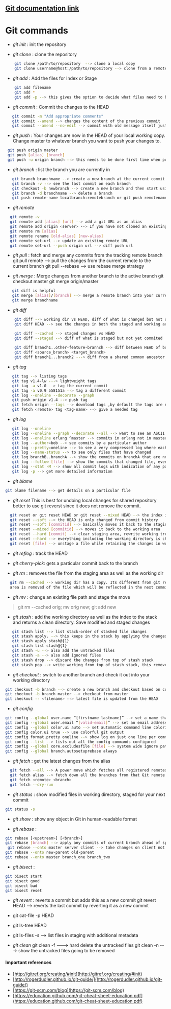 ## [Git documentation link](http://gitref.org/basic/)
 Git commands
===============
  - *git init* : init the repository 
  
  - *git clone* : clone the repository
```sh
    git clone /path/to/repository  --> clone a local copy
    git clone username@host:/path/to/repository --> clone from a remote repository
```  

- *git add* : Add the files for Index or Stage
```sh
    git add filename
    git add *
    git add -p --> this gives the option to decide what files need to be staged.
```

- *git commit* : Commit the changes to the HEAD
```sh
   git commit -m "Add appropriate comments"
   git commit --amend --> changes the content of the previous commit
   git commit --amend --no-edit --> commit with old message itself just adding new files to the stage that was missed before
```

 - *git push* : Your changes are now in the HEAD of your local working copy. Change master to whatever branch you want to push your changes to.
 ```sh
  git push origin master
  git push [alias] [branch]
  git push -u origin branch --> this needs to be done first time when pushing the branch to remote
 ```
 
  - *git branch* : list the branch you are currently in
```sh
   git branch branchname --> create a new branch at the current commit
   git branch -v --> see the last commit on each branch
   git checkout -b newbranch --> create a new branch and then start using it immediately
   git branch -d branchname --> delete a branch
   git push remote-name localbranch:remotebranch or git push remotename --delete branchname
```

 - *git remote*
```sh
  git remote -v
  git remote add [alias] [url] --> add a git URL as an alias
  git remote add origin <server> --> If you have not cloned an existing repository and want to connect your repository to a remote server.
  git remote rm [alias]
  git remote rename [old-alias] [new-alias]
  git remote set-url --> update an existing remote URL
  git remote set-url --push origin url --> diff push url
```

 - *git pull* : fetch and merge any commits from the tracking remote branch
 git pull remote --> pull the changes from the current remote to the current branch
 git pull --rebase <remote> --> use rebase merge strategy
 
 - *git merge* : Merge changes from another branch to the active branch
 git checkout master
 git merge origin/master
 
```sh
   git diff is helpful
   git merge [alias]/[branch] --> merge a remote branch into your current branch to bring it up to date
   git merge branchname
```

 - *git diff*
```sh
    git diff --> working dir vs HEAD, diff of what is changed but not staged
    git diff HEAD --> see the changes in both the staged and working area

    git diff --cached --> staged changes vs HEAD
    git diff --staged --> diff of what is staged but not yet commited
    
    git diff branch1..other-feature-brannch --> diff between HEAD of both branches
    git diff <source_branch> <target_branch>
    git diff branch1...branch2 ---> diff from a shared common ancestor
```

 - *git tag*
```sh
   git tag --> listing tags
   git tag v1.4-lw ---> lightweight tags
   git tag -a v1.0 --> tag the current commit
   git tag -a v0.9 558151a --> tag a different commit 
   git log --oneline --decorate --graph
   git push origin v1.4 --> push tag
   git fetch origin --tags --> download tags ,by default the tags are not included
   git fetch <remote> tag <tag-name> --> give a needed tag
```

 - *git log*
```sh
   git log --oneline
   git log --oneline --graph --decorate --all --> want to see an ASCII art tree of all the branches, decorated with the names of tags and branches
   git log --oneline erlang ^master --> commits in erlang not in master
   git log --author=bob --> see commits by a particular author
   git log --pretty=oneline --> to see a very compressed log where each commit is one line
   git log --name-status --> to see only files that have changed
   git log branchB..branchA --> show the commits on branchA that are not on branchB, this can also be a commit id
   git log --follow [file] --> show the commits that changed file, even across renames
   git log --stat -M --> show all commit logs with indication of any paths that moved
   git log -p --> get more detailed information
```

- *git blame*
```sh
git blame filename --> get details on a particular file

```
  - *git reset*
  This is best for undoing local changes for shared repository better to use git reverst since it does not remove the commit.
```sh
  git reset or git reset HEAD or git reset --mixed HEAD --> the index is also changed to the stage in the previous commit
  git reset --soft --> the HEAD is only changed from commit history
  git reset --soft [commitid] --> basically moves it back to the staging area
  git reset --mixed [commitid] --> moves it back to the working area
  git reset --hard [commit] --> clear staging area, rewrite working tree from specified commit
  git reset --hard --> everything including the working directory is changed.
  git reset [file] --> unstage a file while retaining the changes in working directory
```

- *git reflog* : track the HEAD

- *git cherry-pick*: gets a particular commit back to the branch

- *git rm* : removes the file from the staging area as well as the working dir
```sh
  git rm --cached --> working dir has a copy. Its different from git reset HEAD in the sense that the staging 
  area is removed of the file which will be reflected in the next commit in effect deleing the file.
```

- *git mv* :  change an existing file path and stage the move 
 > git rm --cached orig; mv orig new; git add new

- *git stash* : add the working directory as well as the index to the stack and returns a clean directory. Save modified and staged changes
```sh
   git stash list --> list stack-order of stashed file changes
   git stash apply. --> this keeps in the stack by applying the changes back to the working directory
   git stash apply stash@{1}
   git stash list stash@{1}
   git stash -u --> also add the untracked files
   git stash -a --> also add ignored files
   git stash drop --> discard the changes from top of stash stack
   git stash pop --> write working from top of stash stack, this removes them from stash
```

- *git checkout* : switch to another branch and check it out into your working directory
```sh
git checkout -b branch --> create a new branch and checkout based on current branch
git checkout -b branch master --> checkout from master
git checkout -- <filename> --> latest file is updated from the HEAD

```

- *git config*
```sh
git config --global user.name “[firstname lastname]” --> set a name that is identifiable for credit when review version history
git config --global user.email “[valid-email]” --> set an email address that will be associated with each history marker
git config --global color.ui auto --> set automatic command line coloring for Git for easy reviewing
git config color.ui true --> use colorful git output
git config format.pretty oneline --> show log on just one line per commit
git config --list --> lists out all the config commands configured
git config --global core.excludesfile [file] --> system wide ignore patern for all local repositories
git config --global branch.autosetuprebase always
```

- *git fetch*  : get the latest changes from the alias
```sh
  git fetch --all --> A power move which fetches all registered remotes and their branches:
  git fetch alias --> fetch down all the branches from that Git remote 
  git fetch <remote> <branch> 
  git fetch --dry-run
```

 - *git status* : show modified files in working directory, staged for your next commit
 ```sh
 git status -s
 ```
 
 - *git show* : show any object in Git in human-readable format
 
 - *git rebase* : 
 ```sh
git rebase [<upstream>] [<branch>]  
 git rebase [branch] --> apply any commits of current branch ahead of specified one. It provides a linear commit history compared to the git pull and merge strategy.
  git rebase --onto master server client --> take changes on client not on server and rebase to master
 git rebase --onto new-parent old-parent
git rebase --onto master branch_one branch_two

 ```
 
 - *git bisect* :
```sh
git bisect start
git bisect good
git bisect bad
git bisect reset
```
- *git revert* : reverts a commit but adds this as a new commit
git revert HEAD --> reverts the last commit by reverting it as a new commit

- git cat-file -p HEAD
- git ls-tree HEAD
- git ls-files -s --> list files in staging with additional metadata

- *git clean*
git clean -f ---> hard delete the untracked files
git clean -n ---> show the untracked files going to be removed




#### Important references
 - [http://gitref.org/creating/#init](http://gitref.org/creating/#init)
 - [http://rogerdudler.github.io/git-guide/](http://rogerdudler.github.io/git-guide/)
 - [https://git-scm.com/blog](https://git-scm.com/blog)
 - [https://education.github.com/git-cheat-sheet-education.pdf](https://education.github.com/git-cheat-sheet-education.pdf)
